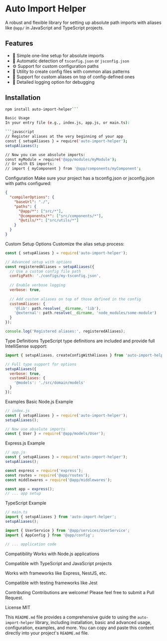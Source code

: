 # Auto Import Helper

A robust and flexible library for setting up absolute path imports with aliases like `@app/` in JavaScript and TypeScript projects.

## Features

- 🚀 Simple one-line setup for absolute imports
- 🔄 Automatic detection of `tsconfig.json` or `jsconfig.json`
- ⚙️ Support for custom configuration paths
- 🧰 Utility to create config files with common alias patterns
- 🎯 Support for custom aliases on top of config-defined ones
- 📝 Detailed logging option for debugging

## Installation

```bash
npm install auto-import-helper```

Basic Usage
In your entry file (e.g., index.js, app.js, or main.ts):

```javascript
// Register aliases at the very beginning of your app
const { setupAliases } = require('auto-import-helper');
setupAliases();

// Now you can use absolute imports:
const myModule = require('@app/modules/myModule');
// Or with ES imports:
// import { myComponent } from '@app/components/myComponent';
```

Configuration
Make sure your project has a tsconfig.json or jsconfig.json with paths configured:

```json
{
  "compilerOptions": {
    "baseUrl": "./",
    "paths": {
      "@app/*": ["src/*"],
      "@components/*": ["src/components/*"],
      "@utils/*": ["src/utils/*"]
    }
  }
}
```

Custom Setup Options
Customize the alias setup process:

```javascript
const { setupAliases } = require('auto-import-helper');

// Advanced setup with options
const registeredAliases = setupAliases({
  // Use a custom config file path
  configPath: './configs/my-tsconfig.json',
  
  // Enable verbose logging
  verbose: true,
  
  // Add custom aliases on top of those defined in the config
  customAliases: {
    '@lib': path.resolve(__dirname, 'lib'),
    '@external': path.resolve(__dirname, 'node_modules/some-module')
  }
});

console.log('Registered aliases:', registeredAliases);
```
Type Definitions
TypeScript type definitions are included and provide full IntelliSense support:

```javascript
import { setupAliases, createConfigWithAliases } from 'auto-import-helper';

// Full type support for options
setupAliases({
  verbose: true,
  customAliases: {
    '@models': './src/domain/models'
  }
});
```

Examples
Basic Node.js Example

```javascript
// index.js
const { setupAliases } = require('auto-import-helper');
setupAliases();

// Now use absolute imports
const { User } = require('@app/models/User');
```

Express.js Example
```javascript
// app.js
const { setupAliases } = require('auto-import-helper');
setupAliases();

const express = require('express');
const routes = require('@app/routes');
const middlewares = require('@app/middlewares');

const app = express();
// ... app setup
```
TypeScript Example
```javascript
// main.ts
import { setupAliases } from 'auto-import-helper';
setupAliases();

import { UserService } from '@app/services/UserService';
import { AppConfig } from '@app/config';

// ... application code
```


Compatibility
Works with Node.js applications

Compatible with TypeScript and JavaScript projects

Works with frameworks like Express, NestJS, etc.

Compatible with testing frameworks like Jest

Contributing
Contributions are welcome! Please feel free to submit a Pull Request.

License
MIT


This `README.md` file provides a comprehensive guide to using the `auto-import-helper` library, including installation, basic and advanced usage, configuration, examples, and more. You can copy and paste this content directly into your project's `README.md` file.